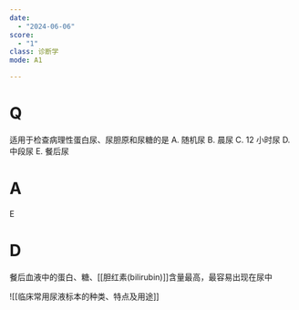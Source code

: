 ```yaml
---
date:
  - "2024-06-06"
score:
  - "1"
class: 诊断学
mode: A1

---
```



# Q
适用于检查病理性蛋白尿、尿胆原和尿糖的是
A. 随机尿 B. 晨尿 C. 12 小时尿 D. 中段尿 E. 餐后尿

# A

E


# D
餐后血液中的蛋白、糖、[[胆红素(bilirubin)]]含量最高，最容易出现在尿中

![[临床常用尿液标本的种类、特点及用途]]